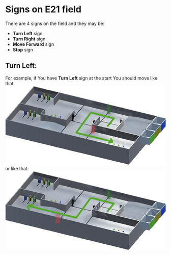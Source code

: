 <h1> Signs on E21 field</h1>  
  
There are 4 signs on the field and they may be:
+ **Turn Left** sign
+ **Turn Right** sign
+ **Move Forward** sign
+ **Stop** sign
  
<h2>Turn Left:</h2>  

For example, if You have **Turn Left** sign at the start You should move like that:  
![Turn Left Example 1](https://github.com/CrackAndDie/robocadSim/blob/master/res/left_example_1.png?raw=true "Turn Left Example 1")
or like that:
![Turn Left Example 2](https://github.com/CrackAndDie/robocadSim/blob/master/res/left_example_2.png?raw=true "Turn Left Example 2")
